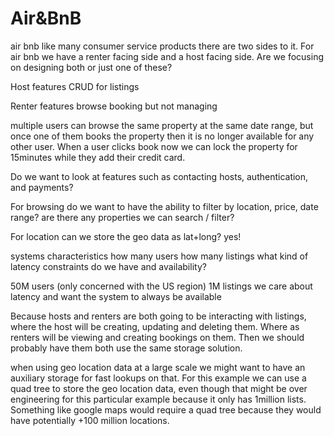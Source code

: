 # Air&BnB

air bnb like many consumer service products there are two sides to it.  For air
bnb we have a renter facing side and a host facing side.  Are we focusing on
designing both or just one of these?

Host features
CRUD for listings

Renter features
browse
booking
but not managing

multiple users can browse the same property at the same date range, but once one
of them books the property then it is no longer available for any other user.
When a user clicks book now we can lock the property for 15minutes while they
add their credit card.

Do we want to look at features such as contacting hosts, authentication, and
payments?

For browsing do we want to have the ability to filter by location, price, date
range?  are there any properties we can search / filter?

For location can we store the geo data as lat+long? yes!

systems characteristics
how many users
how many listings
what kind of latency constraints do we have
and availability?

50M users (only concerned with the US region)
1M listings
we care about latency and want the system to always be available

Because hosts and renters are both going to be interacting with listings, where
the host will be creating, updating and deleting them.  Where as renters will be
viewing and creating bookings on them.  Then we should probably have them both
use the same storage solution.

when using geo location data at a large scale we might want to have an auxiliary
storage for fast lookups on that.  For this example we can use a quad tree to
store the geo location data, even though that might be over engineering for this
particular example because it only has 1million lists.  Something like google
maps would require a quad tree because they would have potentially +100 million
locations.


